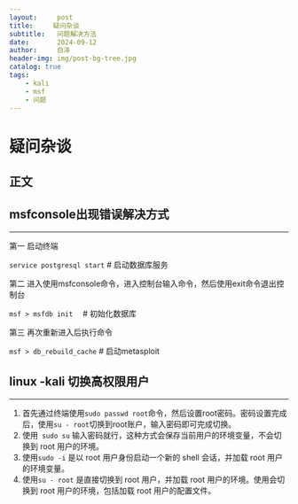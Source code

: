 ```yaml
---
layout:     post
title:     疑问杂谈
subtitle:   问题解决方法
date:       2024-09-12
author:     白泽
header-img: img/post-bg-tree.jpg
catalog: true
tags:
    - kali
    - msf
    - 问题
---
```


# 疑问杂谈

## 正文

## msfconsole出现错误解决方式

<hr>

第一 启动终端

`service postgresql start`   # 启动数据库服务　　　　　　　　　　　

第二 进入使用msfconsole命令，进入控制台输入命令，然后使用exit命令退出控制台

`msf > msfdb init`    　# 初始化数据库

第三 再次重新进入后执行命令

`msf > db_rebuild_cache`  # 启动metasploit


## linux -kali 切换高权限用户

<hr>

1.  首先通过终端使用`sudo passwd root`命令，然后设置root密码。密码设置完成后，使用`su - root`切换到root账户，输入密码即可完成切换。
2.  使用``` sudo su``` 输入密码就行，这种方式会保存当前用户的环境变量，不会切换到 root 用户的环境。
3.  使用`sudo -i` 是以 root 用户身份启动一个新的 shell 会话，并加载 root 用户的环境变量。
4.  使用`su - root` 是直接切换到 root 用户，并加载 root 用户的环境。使用会切换到 root 用户的环境，包括加载 root 用户的配置文件。
